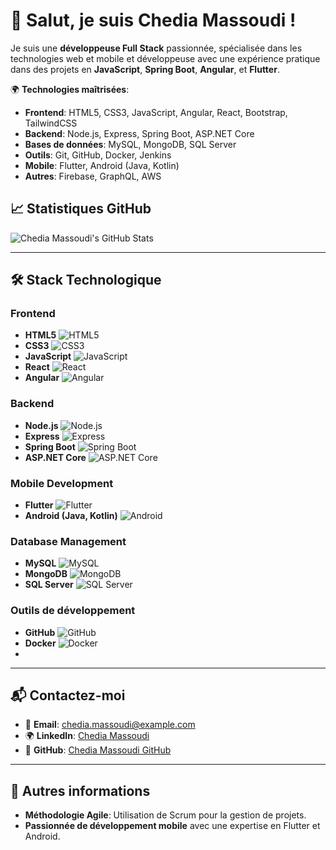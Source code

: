 # 👋 Salut, je suis Chedia Massoudi !

Je suis une **développeuse Full Stack** passionnée, spécialisée dans les technologies web et mobile et développeuse avec une expérience pratique dans des projets en **JavaScript**, **Spring Boot**, **Angular**, et **Flutter**.

🌍 **Technologies maîtrisées**:
- **Frontend**: HTML5, CSS3, JavaScript, Angular, React, Bootstrap, TailwindCSS
- **Backend**: Node.js, Express, Spring Boot, ASP.NET Core
- **Bases de données**: MySQL, MongoDB, SQL Server
- **Outils**: Git, GitHub, Docker, Jenkins
- **Mobile**: Flutter, Android (Java, Kotlin)
- **Autres**: Firebase, GraphQL, AWS

## 📈 Statistiques GitHub

![Chedia Massoudi's GitHub Stats](https://github-readme-stats.vercel.app/api?username=xsol05&theme=radical&hide_border=false&include_all_commits=true&count_private=true)

---

## 🛠️ Stack Technologique

### Frontend
- **HTML5** ![HTML5](https://img.shields.io/badge/html5-%23E34F26.svg?style=for-the-badge&logo=html5&logoColor=white)
- **CSS3** ![CSS3](https://img.shields.io/badge/css3-%231572B6.svg?style=for-the-badge&logo=css3&logoColor=white)
- **JavaScript** ![JavaScript](https://img.shields.io/badge/javascript-%23323330.svg?style=for-the-badge&logo=javascript&logoColor=%23F7DF1E)
- **React** ![React](https://img.shields.io/badge/react-%2320232a.svg?style=for-the-badge&logo=react&logoColor=%2361DAFB)
- **Angular** ![Angular](https://img.shields.io/badge/angular-%23DD0031.svg?style=for-the-badge&logo=angular&logoColor=white)

### Backend
- **Node.js** ![Node.js](https://img.shields.io/badge/node.js-%23339933.svg?style=for-the-badge&logo=node.js&logoColor=white)
- **Express** ![Express](https://img.shields.io/badge/express-%23404d59.svg?style=for-the-badge&logo=express&logoColor=%2361DAFB)
- **Spring Boot** ![Spring Boot](https://img.shields.io/badge/spring%20boot-%236DB33F.svg?style=for-the-badge&logo=spring&logoColor=white)
- **ASP.NET Core** ![ASP.NET Core](https://img.shields.io/badge/asp.net%20core-%23239120.svg?style=for-the-badge&logo=asp.net&logoColor=white)

### Mobile Development
- **Flutter** ![Flutter](https://img.shields.io/badge/flutter-%2302568C.svg?style=for-the-badge&logo=flutter&logoColor=white)
- **Android (Java, Kotlin)** ![Android](https://img.shields.io/badge/android-%2320232a.svg?style=for-the-badge&logo=android&logoColor=%2361DAFB)

### Database Management
- **MySQL** ![MySQL](https://img.shields.io/badge/mysql-%2300f.svg?style=for-the-badge&logo=mysql&logoColor=white)
- **MongoDB** ![MongoDB](https://img.shields.io/badge/mongodb-%2347A248.svg?style=for-the-badge&logo=mongodb&logoColor=white)
- **SQL Server** ![SQL Server](https://img.shields.io/badge/sql%20server-%23F7D65D.svg?style=for-the-badge&logo=microsoft%20sql%20server&logoColor=white)

### Outils de développement
- **GitHub** ![GitHub](https://img.shields.io/badge/github-%23121011.svg?style=for-the-badge&logo=github&logoColor=white)
- **Docker** ![Docker](https://img.shields.io/badge/docker-%232496ED.svg?style=for-the-badge&logo=docker&logoColor=white)
-



---

## 📬 Contactez-moi
- 📧 **Email**: chedia.massoudi@example.com
- 🌍 **LinkedIn**: [Chedia Massoudi](https://www.linkedin.com/in/chedia-massoudi/)
- 💼 **GitHub**: [Chedia Massoudi GitHub](https://github.com/xsol05)

---

## 🚀 Autres informations
- **Méthodologie Agile**: Utilisation de Scrum pour la gestion de projets.
- **Passionnée de développement mobile** avec une expertise en Flutter et Android.
